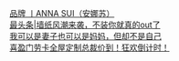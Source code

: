   
[品牌 丨ANNA SUI（安娜苏）](http://www.dianyue.me/archives/566/he06e1jsb9vyfskp/)  
[最头条|墙纸风潮来袭，不装你就真的out了](http://www.dianyue.me/archives/390/771ur1807ciae8o1/)  
[我可以是妻子也可以是妈妈，但却不是自己](http://www.dianyue.me/archives/429/9ryc83x3opjsarvh/)  
[喜盈门劳卡全屋定制总裁价到！狂欢倒计时！](http://www.dianyue.me/archives/657/s9t9jtlj8j5qjhm3/)